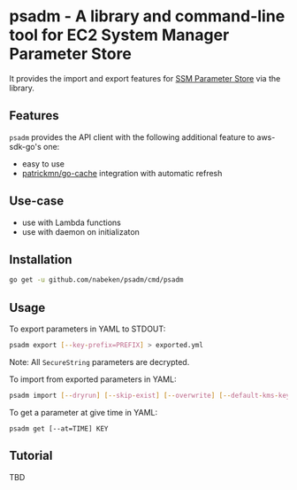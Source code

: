 # psadm - A library and command-line tool for EC2 System Manager Parameter Store

It provides the import and export features for [SSM Parameter Store](http://docs.aws.amazon.com/AWSEC2/latest/UserGuide/systems-manager-paramstore.html) via the library.

## Features

`psadm` provides the API client with the following additional feature to aws-sdk-go's one:
- easy to use
- [patrickmn/go-cache](https://github.com/patrickmn/go-cache) integration with automatic refresh

## Use-case

- use with Lambda functions
- use with daemon on initializaton

## Installation

```sh
go get -u github.com/nabeken/psadm/cmd/psadm
```

## Usage

To export parameters in YAML to STDOUT:

```sh
psadm export [--key-prefix=PREFIX] > exported.yml
```

Note: All `SecureString` parameters are decrypted.

To import from exported parameters in YAML:

```sh
psadm import [--dryrun] [--skip-exist] [--overwrite] [--default-kms-key-id=KMS-KEY-ID] exported.yml
```

To get a parameter at give time in YAML:
```
psadm get [--at=TIME] KEY
```

## Tutorial

TBD
